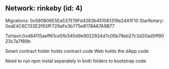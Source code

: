 ## Network: rinkeby (id: 4)
  
  Migrations: 0x590B06E5Ea537E19Fd4263b451061319e24A1F10
  StarNotary: 0xaE4C6C133E2f93fF729aFe3b775e8178A67A9B77

TxHash:0xd84115aeff61ce5fb340d9e9022924d7c05b79eb27c3d20ad5ff9023c7a7f89b

Smart contract folder holds contract code 
Web holds the dApp code

Need to run npm instal separately in both folders to bootstrap code
